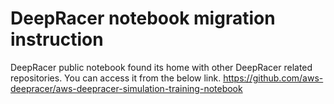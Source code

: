 # DeepRacer notebook migration instruction

DeepRacer public notebook found its home with other DeepRacer related repositories. You can access it from the below link.
https://github.com/aws-deepracer/aws-deepracer-simulation-training-notebook
